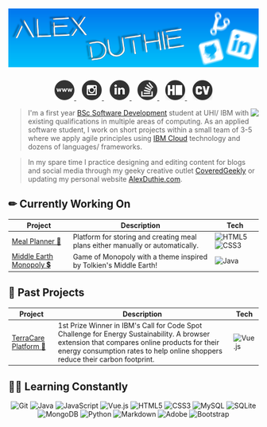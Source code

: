 # [![Alex Duthie | GitHub Banner](https://raw.githubusercontent.com/AlexDuthie/AlexDuthie/main/images/github-banner.png)](https://www.linkedin.com/in/alexduthielnkdn/)

<p align="center">
    <a href="https://alexduthie.me">
        <img
             src="https://raw.githubusercontent.com/AlexDuthie/AlexDuthie/main/images/social_media_icons/40x40/website.png">
    </a>&nbsp;&nbsp;
    <a href="https://instagram.com/alexduffdev">
        <img
             src="https://raw.githubusercontent.com/AlexDuthie/AlexDuthie/main/images/social_media_icons/40x40/instagram.png">
    </a>&nbsp;&nbsp;
    <a href="https://www.linkedin.com/in/alexduthielnkdn/">
        <img src="https://raw.githubusercontent.com/AlexDuthie/AlexDuthie/main/images/social_media_icons/40x40/linkedin.png">
    </a>&nbsp;&nbsp;
    <a href="https://stackoverflow.com/users/14725277/alex-duthie">
        <img src="https://raw.githubusercontent.com/AlexDuthie/AlexDuthie/main/images/social_media_icons/40x40/stack-overflow.png">
    </a>&nbsp;&nbsp;
    <a href="https://www.hackerrank.com/alexduthie">
        <img
             src="https://raw.githubusercontent.com/AlexDuthie/AlexDuthie/main/images/social_media_icons/40x40/hackerrank.png">
    </a>&nbsp;&nbsp;
    <a href="https://github.com/AlexDuthie/AlexDuthie/blob/main/cv/Alex-Duthie-Curriculum-Vitae.md">
        <img
             src="https://raw.githubusercontent.com/AlexDuthie/AlexDuthie/main/images/social_media_icons/40x40/cv.png">
    </a>
</p>

<p>
    <img align="right" src="https://github-readme-stats.vercel.app/api/top-langs/?username=alexduthie&layout=compact&theme=light&hide_langs_below=1" />
</p>

> I'm a first year [BSc Software Development](https://www.uhi.ac.uk/en/courses/bsc-hons-applied-software-development/#tabanchor) student at UHI/ IBM with existing qualifications in multiple areas of computing. As an applied software student, I work on short projects within a small team of 3-5 where we apply agile principles using [IBM Cloud](https://www.ibm.com/uk-en/cloud) technology and dozens of languages/ frameworks.

> In my spare time I practice designing and editing content for blogs and social media through my geeky creative outlet [CoveredGeekly](https://coveredgeekly.com) or updating my personal website [AlexDuthie.com](https://alexduthie.com).

<h2 align="left">
    ✏ Currently Working On
</h2>

<table align="center">
    <thead>
        <tr>
            <th>Project</th>
            <th>Description</th>
            <th>Tech</th>
        <tr>
    </thead>
    <tbody>
        <tr>
            <td>
                <a href="https://github.com/AlexDuthie/meal-planner-app">Meal Planner 🥕</a>
            </td>
            <td>Platform for storing and creating meal plans either manually or automatically.</td>
            <td>
                <img alt="HTML5"  src="https://img.shields.io/badge/HTML-239120?style=for-the-badge&logo=html5&logoColor=white"/>
                <img alt="CSS3"  src="https://img.shields.io/badge/CSS-239120?&style=for-the-badge&logo=css3&logoColor=white"/>
            </td>
        </tr>
        <tr>
            <td>
                <a href="">
                    Middle Earth Monopoly 💲
                </a>
            </td>
            <td>
                Game of Monopoly with a theme inspired by Tolkien's Middle Earth!
            </td>
            <td>
                <img alt="Java" src="https://img.shields.io/badge/Java-%23ED8B00.svg?&style=for-the-badge&logo=java&logoColor=white"/>
            </td>
        </tr>
    </tbody>
</table>

<h2 align="left">
    👏 Past Projects
</h2>

<table align="center">
    <thead>
        <tr>
            <th>Project</th>
            <th>Description</th>
            <th>Tech</th>
        <tr>
    </thead>
    <tbody>
        <tr>
            <td>
                <a href="https://github.com/AlexDuthie/TerraCare">
                    TerraCare Platform 🌳
                </a>
            </td>
            <td>
                1st Prize Winner in IBM's Call for Code Spot Challenge for Energy Sustainability. A browser extension that compares online products for their energy consumption rates to help online shoppers reduce their carbon footprint.
            </td>
            <td>
                <img alt="Vue.js"  src="https://img.shields.io/badge/Vue.js%20-%2335495e.svg?&style=for-the-badge&logo=vue.js&logoColor=%234FC08D"/>
            </td>
        </tr>
    </tbody>
</table>


<h2 align="left">
    👩‍💻 Learning Constantly
</h2>

<p align="center">
    <img alt="Git" src="https://img.shields.io/badge/Git-F05032?style=for-the-badge&logo=git&logoColor=white"/>
    <img alt="Java" src="https://img.shields.io/badge/Java-%23ED8B00.svg?&style=for-the-badge&logo=java&logoColor=white"/>
    <img alt="JavaScript"  src="https://img.shields.io/badge/JavaScript-F7DF1E?style=for-the-badge&logo=javascript&logoColor=black"/>
    <img alt="Vue.js"  src="https://img.shields.io/badge/Vue.js%20-%2335495e.svg?&style=for-the-badge&logo=vue.js&logoColor=%234FC08D"/>
    <img alt="HTML5"  src="https://img.shields.io/badge/HTML-239120?style=for-the-badge&logo=html5&logoColor=white"/>
    <img alt="CSS3"  src="https://img.shields.io/badge/CSS-239120?&style=for-the-badge&logo=css3&logoColor=white"/>
    <img alt="MySQL" src="https://img.shields.io/badge/MySQL-00000F?style=for-the-badge&logo=mysql&logoColor=white"/>
    <img alt="SQLite" src="https://img.shields.io/badge/SQLite-07405E?style=for-the-badge&logo=sqlite&logoColor=white"/>
    <img alt="MongoDB" src="https://img.shields.io/badge/MongoDB-4EA94B?style=for-the-badge&logo=mongodb&logoColor=white"/>
    <img alt="Python" src="https://img.shields.io/badge/Python%20-%2314354C.svg?&style=for-the-badge&logo=python&logoColor=white"/>
    <img alt="Markdown"  src="https://img.shields.io/badge/Markdown-%23000000.svg?&style=for-the-badge&logo=markdown&logoColor=white"/>
    <img alt="Adobe" src="https://img.shields.io/badge/Adobe%20-%23FF0000.svg?&style=for-the-badge&logo=adobe&logoColor=white"/>
    <img alt="Bootstrap" src="https://img.shields.io/badge/Bootstrap-563D7C?style=for-the-badge&logo=bootstrap&logoColor=white"/>
</p>